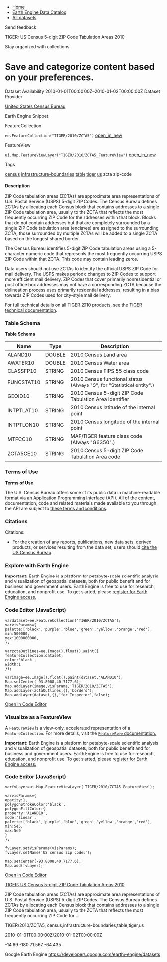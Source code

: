 



* [Home](https://developers.google.com/)
* [Earth Engine Data Catalog](https://developers.google.com/earth-engine/datasets)
* [All datasets](https://developers.google.com/earth-engine/datasets/catalog)





 
 
 Send feedback
 
 

TIGER: US Census 5\-digit ZIP Code Tabulation Areas 2010


 
 Stay organized with collections
 

 
 Save and categorize content based on your preferences.
==========================================================================================================================================================








Dataset Availability
2010\-01\-01T00:00:00Z–2010\-01\-02T00:00:00Z
Dataset Provider


[United States Census Bureau](https://www.census.gov/programs-surveys/geography/guidance/tiger-data-products-guide.html)



Earth Engine Snippet

FeatureCollection
  


`ee.FeatureCollection("TIGER/2010/ZCTA5")` 
[open\_in\_new](https://code.earthengine.google.com/?scriptPath=Examples:Datasets/TIGER/TIGER_2010_ZCTA5)



 
 
 
 FeatureView
   


`ui.Map.FeatureViewLayer("TIGER/2010/ZCTA5_FeatureView")` 
[open\_in\_new](https://code.earthengine.google.com/?scriptPath=Examples:Datasets/TIGER/TIGER_2010_ZCTA5_FeatureView)





Tags


[census](/earth-engine/datasets/tags/census)
[infrastructure\-boundaries](/earth-engine/datasets/tags/infrastructure-boundaries)
[table](/earth-engine/datasets/tags/table)
[tiger](/earth-engine/datasets/tags/tiger)
[us](/earth-engine/datasets/tags/us)
zcta
zip\-code








#### Description



ZIP Code tabulation areas (ZCTAs) are approximate area representations of
U.S. Postal Service (USPS) 5\-digit ZIP Codes.
The Census Bureau defines ZCTAs by allocating each
Census block that contains addresses to a single ZIP Code tabulation area, usually
to the ZCTA that reflects the most frequently occurring ZIP Code for the
addresses within that block. Blocks that do not contain addresses but that
are completely surrounded by a single ZIP Code tabulation area (enclaves)
are assigned to the surrounding ZCTA; those surrounded by multiple ZCTAs
will be added to a single ZCTA based on the longest shared border.


The Census Bureau identifies 5\-digit ZIP Code tabulation areas using a 5\-
character numeric code that represents the most frequently occurring USPS
ZIP Code within that ZCTA. This code may contain leading zeros.


Data users should not use ZCTAs to identify the official USPS ZIP Code for
mail delivery. The USPS makes periodic changes to ZIP Codes to support more
efficient mail delivery. ZIP Codes that cover primarily nonresidential or
post office box addresses may not have a corresponding ZCTA because the
delineation process uses primarily residential addresses, resulting in a
bias towards ZIP Codes used for city\-style mail delivery.


For full technical details on all TIGER 2010 products, see the [TIGER
technical documentation](https://www2.census.gov/geo/pdfs/maps-data/data/tiger/tgrshp2010/TGRSHP10SF1.pdf).





### Table Schema


**Table Schema**




| Name | Type | Description |
| --- | --- | --- |
| ALAND10 | DOUBLE | 2010 Census Land area |
| AWATER10 | DOUBLE | 2010 Census Water area |
| CLASSFP10 | STRING | 2010 Census FIPS 55 class code |
| FUNCSTAT10 | STRING | 2010 Census functional status (Always "S", for "Statistical entity".) |
| GEOID10 | STRING | 2010 Census 5\-digit ZIP Code Tabulation Area identifier |
| INTPTLAT10 | STRING | 2010 Census latitude of the internal point |
| INTPTLON10 | STRING | 2010 Census longitude of the internal point |
| MTFCC10 | STRING | MAF/TIGER feature class code (Always "G6350".) |
| ZCTA5CE10 | STRING | 2010 Census 5\-digit ZIP Code Tabulation Area code |




### Terms of Use


**Terms of Use**


The U.S. Census Bureau offers some of its public data
in machine\-readable format via an Application Programming Interface
(API). All of the content, documentation, code and related materials
made available to you through the API are subject to [these terms and
conditions](https://www.census.gov/data/developers/about/terms-of-service.html).




### Citations



Citations:
* For the creation of any reports, publications, new data sets, derived
products, or services resulting from the data set, users should
[cite the US Census Bureau](https://www.census.gov/about/policies/citation.html).





### Explore with Earth Engine


**Important:** 
 Earth Engine is a platform for petabyte\-scale scientific analysis and visualization of
 geospatial datasets, both for public benefit and for business and government users.
 Earth Engine is free to use for research, education, and nonprofit use. To get started, please
 [register for Earth Engine access.](https://console.cloud.google.com/earth-engine)



### Code Editor (JavaScript)



```
vardataset=ee.FeatureCollection('TIGER/2010/ZCTA5');
varvisParams={
palette:['black','purple','blue','green','yellow','orange','red'],
min:500000,
max:1000000000,
};

varzctaOutlines=ee.Image().float().paint({
featureCollection:dataset,
color:'black',
width:1
});

varimage=ee.Image().float().paint(dataset,'ALAND10');
Map.setCenter(-93.8008,40.7177,6);
Map.addLayer(image,visParams,'TIGER/2010/ZCTA5');
Map.addLayer(zctaOutlines,{},'borders');
Map.addLayer(dataset,{},'for Inspector',false);
```



[Open in Code Editor](https://code.earthengine.google.com/?scriptPath=Examples:Datasets/TIGER/TIGER_2010_ZCTA5)
### Visualize as a FeatureView



 A `FeatureView` is a view\-only, accelerated representation of a
 `FeatureCollection`. For more details, visit the
 [`FeatureView` documentation.](/earth-engine/guides/featureview_overview) 



**Important:** 
 Earth Engine is a platform for petabyte\-scale scientific analysis and visualization of
 geospatial datasets, both for public benefit and for business and government users.
 Earth Engine is free to use for research, education, and nonprofit use. To get started, please
 [register for Earth Engine access.](https://console.cloud.google.com/earth-engine)



### Code Editor (JavaScript)



```
varfvLayer=ui.Map.FeatureViewLayer('TIGER/2010/ZCTA5_FeatureView');

varvisParams={
opacity:1,
polygonStrokeColor:'black',
polygonFillColor:{
property:'ALAND10',
mode:'linear',
palette:['black','purple','blue','green','yellow','orange','red'],
min:5e5,
max:5e9
}
};

fvLayer.setVisParams(visParams);
fvLayer.setName('US census zip codes');

Map.setCenter(-93.8008,40.7177,6);
Map.add(fvLayer);
```



[Open in Code Editor](https://code.earthengine.google.com/?scriptPath=Examples:Datasets/TIGER/TIGER_2010_ZCTA5_FeatureView)


[TIGER: US Census 5\-digit ZIP Code Tabulation Areas 2010](/earth-engine/datasets/catalog/TIGER_2010_ZCTA5)

ZIP Code tabulation areas (ZCTAs) are approximate area representations of U.S. Postal Service (USPS) 5\-digit ZIP Codes. The Census Bureau defines ZCTAs by allocating each Census block that contains addresses to a single ZIP Code tabulation area, usually to the ZCTA that reflects the most frequently occurring ZIP Code for …

 TIGER/2010/ZCTA5,
 census,infrastructure\-boundaries,table,tiger,us

2010\-01\-01T00:00:00Z/2010\-01\-02T00:00:00Z



 \-14\.69 \-180 71\.567 \-64\.435
 



Google Earth Engine
https://developers.google.com/earth\-engine/datasets








